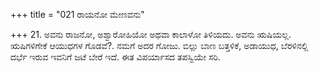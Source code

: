 +++
title = "021 ರಾಯನೋ ಮೇಣವನು"

+++
21. ಅವನು ರಾಜನೋ, ಅಶ್ವಾರೋಹಿಯೋ ಅಥವಾ ಕಾಲಾಳೋ ತಿಳಿಯದು. ಅವನು ಋಷಿಯಲ್ಲ. ಋಷಿಗಳಿಗೇಕೆ ಆಯುಧಗಳ ಗೊಡವೆ?. ನಮಗೆ ಅದರ ಗೋಜು.  ಬಿಲ್ಲು ಬಾಣ ಬತ್ತಳಿಕೆ, ಅಡಾಯುಧ, ಬೆರಳಿನಲ್ಲಿ ದರ್ಭೆ ಇರುವ ಇವನಿಗೆ ಜಟೆ ಬೇರೆ ಇದೆ. ಈತ ವಿಪರ್ಯಾಸದ ತಪಸ್ವಿಯೇ ಸರಿ.